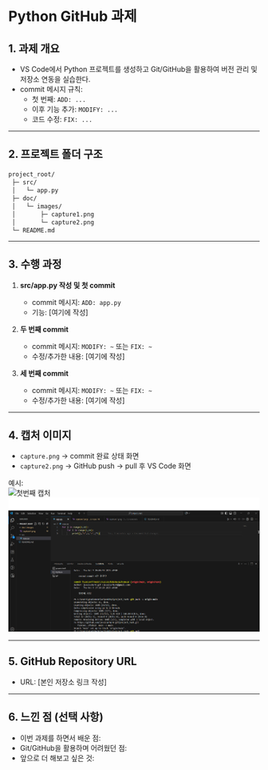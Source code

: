 # Python GitHub 과제

## 1. 과제 개요
- VS Code에서 Python 프로젝트를 생성하고 Git/GitHub을 활용하여 버전 관리 및 저장소 연동을 실습한다.  
- commit 메시지 규칙:  
  - 첫 번째: `ADD: ...`  
  - 이후 기능 추가: `MODIFY: ...`  
  - 코드 수정: `FIX: ...`  

---

## 2. 프로젝트 폴더 구조
```
project_root/
 ├─ src/
 │   └─ app.py
 ├─ doc/
 │   └─ images/
 │       ├─ capture1.png
 │       └─ capture2.png
 └─ README.md
```

---

## 3. 수행 과정
1. **src/app.py 작성 및 첫 commit**
   - commit 메시지: `ADD: app.py`  
   - 기능: [여기에 작성]  

2. **두 번째 commit**
   - commit 메시지: `MODIFY: ~` 또는 `FIX: ~`  
   - 수정/추가한 내용: [여기에 작성]  

3. **세 번째 commit**
   - commit 메시지: `MODIFY: ~` 또는 `FIX: ~`  
   - 수정/추가한 내용: [여기에 작성]  

---

## 4. 캡처 이미지
- `capture.png` → commit 완료 상태 화면  
- `capture2.png` → GitHub push → pull 후 VS Code 화면  

예시:  
![첫번째 캡처](doc/images/capture.png)  
![두번째 캡처](doc/images/capture2.png)  

---

## 5. GitHub Repository URL
- URL: [본인 저장소 링크 작성]  

---

## 6. 느낀 점 (선택 사항)
- 이번 과제를 하면서 배운 점:  
- Git/GitHub을 활용하며 어려웠던 점:  
- 앞으로 더 해보고 싶은 것:  
